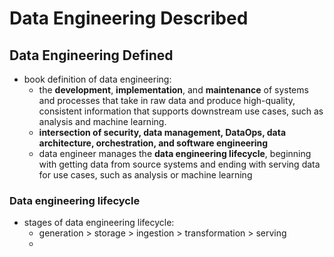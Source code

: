 ﻿# Data Engineering Described
##  Data Engineering Defined
- book definition of data engineering:
	- the **development**, **implementation**, and **maintenance** of systems and processes that take in raw data and produce high-quality, consistent information that supports downstream use cases, such as analysis and machine learning. 
	- **intersection of security, data management, DataOps, data architecture, orchestration, and software engineering**
	- data engineer manages the **data engineering lifecycle**, beginning with getting data from source systems and ending with serving data for use cases, such as analysis or machine learning

### Data engineering lifecycle
- stages of data engineering lifecycle:
	- generation > storage > ingestion > transformation > serving
	- 
